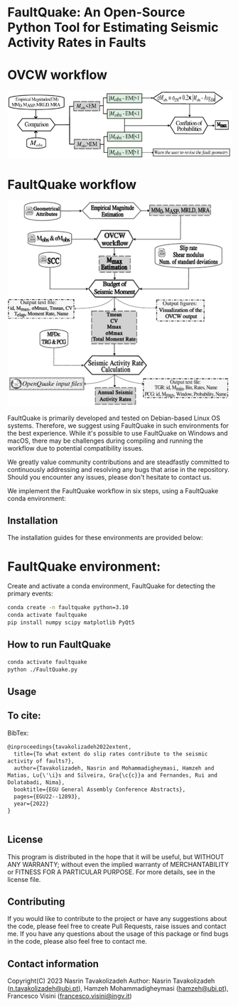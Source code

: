 #  FaultQuake: An Open-Source Python Tool for Estimating Seismic Activity Rates in Faults


# OVCW workflow

![FaultQuake](https://github.com/GeoSignalAnalysis/FaultQuake/blob/main/drawing_conflation6.png)



# FaultQuake workflow



![FaultQuake](https://github.com/GeoSignalAnalysis/FaultQuake/blob/main/FaultQuake_workflow.png)


FaultQuake is primarily developed and tested on Debian-based Linux OS systems. Therefore, we suggest using FaultQuake in such environments for the best experience. While it's possible to use FaultQuake on Windows and macOS, there may be challenges during compiling and running the workflow due to potential compatibility issues.

We greatly value community contributions and are steadfastly committed to continuously addressing and resolving any bugs that arise in the repository. Should you encounter any issues, please don't hesitate to contact us.

We implement the FaultQuake workflow in six steps, using a FaultQuake conda environment:

## Installation
The installation guides for these environments are provided below:

# FaultQuake environment:
Create and activate a conda environment, FaultQuake for detecting the primary events:


```bash
conda create -n faultquake python=3.10
conda activate faultquake
pip install numpy scipy matplotlib PyQt5

```


## How to run FaultQuake 
```bash
conda activate faultquake
python ./FaultQuake.py

```


## Usage 


 

## To cite: 




BibTex:
```
@inproceedings{tavakolizadeh2022extent,
  title={To what extent do slip rates contribute to the seismic activity of faults?},
  author={Tavakolizadeh, Nasrin and Mohammadigheymasi, Hamzeh and Matias, Lu{\'\i}s and Silveira, Gra{\c{c}}a and Fernandes, Rui and Dolatabadi, Nima},
  booktitle={EGU General Assembly Conference Abstracts},
  pages={EGU22--12893},
  year={2022}
}


```

## License 
This program is distributed in the hope that it will be useful, but WITHOUT ANY WARRANTY; without even the implied warranty of MERCHANTABILITY or FITNESS FOR A PARTICULAR PURPOSE. For more details, see in the license file.

## Contributing
If you would like to contribute to the project or have any suggestions about the code, please feel free to create Pull Requests, raise issues and contact me. 
If you have any questions about the usage of this package or find bugs in the code, please also feel free to contact me.

## Contact information 
Copyright(C) 2023 Nasrin Tavakolizadeh 
Author: Nasrin Tavakolizadeh (n.tavakolizadeh@ubi.pt), Hamzeh Mohammadigheymasi (hamzeh@ubi.pt), Francesco Visini (francesco.visini@ingv.it)



